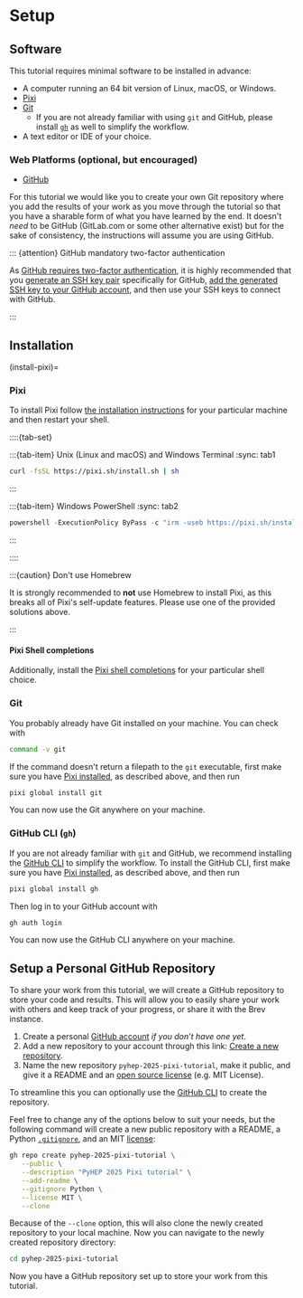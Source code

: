 # Setup

## Software

This tutorial requires minimal software to be installed in advance:

* A computer running an 64 bit version of Linux, macOS, or Windows.
* [Pixi](https://pixi.sh/)
* [Git](https://git-scm.com/)
   - If you are not already familiar with using `git` and GitHub, please install [`gh`](https://cli.github.com/) as well to simplify the workflow.
* A text editor or IDE of your choice.

### Web Platforms (optional, but encouraged)

* [GitHub](https://github.com/)

For this tutorial we would like you to create your own Git repository where you add the results of your work as you move through the tutorial so that you have a sharable form of what you have learned by the end.
It doesn't _need_ to be GitHub (GitLab.com or some other alternative exist) but for the sake of consistency, the instructions will assume you are using GitHub.

::: {attention} GitHub mandatory two-factor authentication

As [GitHub requires two-factor authentication](https://docs.github.com/en/authentication/securing-your-account-with-two-factor-authentication-2fa/about-mandatory-two-factor-authentication), it is highly recommended that you [generate an SSH key pair](https://docs.github.com/en/authentication/connecting-to-github-with-ssh/generating-a-new-ssh-key-and-adding-it-to-the-ssh-agent) specifically for GitHub, [add the generated SSH key to your GitHub account](https://docs.github.com/en/authentication/connecting-to-github-with-ssh/adding-a-new-ssh-key-to-your-github-account), and then use your SSH keys to connect with GitHub.

:::

## Installation

(install-pixi)=
### Pixi

To install Pixi follow [the installation instructions](https://pixi.sh/latest/#installation) for your particular machine and then restart your shell.

::::{tab-set}

:::{tab-item} Unix (Linux and macOS) and Windows Terminal
:sync: tab1

```bash
curl -fsSL https://pixi.sh/install.sh | sh
```

:::

:::{tab-item} Windows PowerShell
:sync: tab2

```powershell
powershell -ExecutionPolicy ByPass -c "irm -useb https://pixi.sh/install.ps1 | iex"
```

:::

::::

:::{caution} Don't use Homebrew

It is strongly recommended to **not** use Homebrew to install Pixi, as this breaks all of Pixi's self-update features.
Please use one of the provided solutions above.

:::

#### Pixi Shell completions

Additionally, install the [Pixi shell completions](https://pixi.sh/latest/advanced/installation/#autocompletion) for your particular shell choice.

### Git

You probably already have Git installed on your machine.
You can check with

```bash
command -v git
```

If the command doesn't return a filepath to the `git` executable, first make sure you have [Pixi installed](#install-pixi), as described above, and then run

```bash
pixi global install git
```

You can now use the Git anywhere on your machine.

### GitHub CLI (`gh`)
If you are not already familiar with `git` and GitHub, we recommend installing the [GitHub CLI](https://cli.github.com/) to simplify the workflow.
To install the GitHub CLI, first make sure you have [Pixi installed](#install-pixi), as described above, and then run

```bash
pixi global install gh
```

Then log in to your GitHub account with

```bash
gh auth login
```
You can now use the GitHub CLI anywhere on your machine.

## Setup a Personal GitHub Repository

To share your work from this tutorial, we will create a GitHub repository to store your code and results.
This will allow you to easily share your work with others and keep track of your progress, or share it with the Brev instance.

1. Create a personal [GitHub account](https://github.com/) _if you don’t have one yet_.
1. Add a new repository to your account through this link: [Create a new repository](https://github.com/new).
1. Name the new repository `pyhep-2025-pixi-tutorial`, make it public, and give it a README and an [open source license](https://docs.github.com/repositories/managing-your-repositorys-settings-and-features/customizing-your-repository/licensing-a-repository) (e.g. MIT License).

To streamline this you can optionally use the [GitHub CLI](https://cli.github.com/) to create the repository.

Feel free to change any of the options below to suit your needs, but the following command will create a new public repository with a README, a Python [`.gitignore`](https://docs.github.com/en/get-started/git-basics/ignoring-files), and an MIT [license](https://docs.github.com/en/repositories/managing-your-repositorys-settings-and-features/customizing-your-repository/licensing-a-repository):

```bash
gh repo create pyhep-2025-pixi-tutorial \
   --public \
   --description "PyHEP 2025 Pixi tutorial" \
   --add-readme \
   --gitignore Python \
   --license MIT \
   --clone
```

Because of the `--clone` option, this will also clone the newly created repository to your local machine.
Now you can navigate to the newly created repository directory:

```bash
cd pyhep-2025-pixi-tutorial
```

Now you have a GitHub repository set up to store your work from this tutorial.
